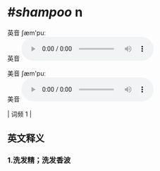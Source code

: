 # ***\#shampoo*** n
英音 ʃæm'puː  
英音
<audio src="./media/shampoo1.aac" controls="controls"></audio>

美音 ʃæm'puː  
美音
<audio src="./media/shampoo2.aac" controls="controls"></audio>



| 词频 1 |  

英文释义
---
### 1.**洗发精；洗发香波**  


